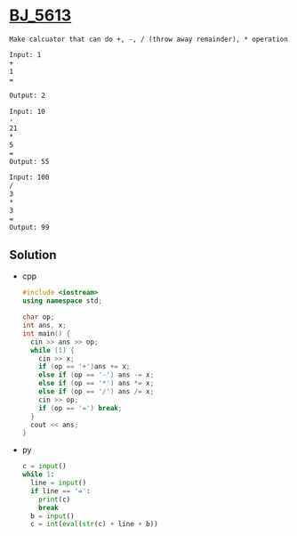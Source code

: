 # [BJ_5613](https://acmicpc.net/problem/5613)

```en
Make calcuator that can do +, -, / (throw away remainder), * operation
```

```txt
Input: 1
+
1
=

Output: 2

Input: 10
-
21
*
5
=
Output: 55

Input: 100
/
3
*
3
=
Output: 99
```

## Solution

* cpp

  ```cpp
  #include <iostream>
  using namespace std;

  char op;
  int ans, x;
  int main() {
    cin >> ans >> op;
    while (1) {
      cin >> x;
      if (op == '+')ans += x;
      else if (op == '-') ans -= x;
      else if (op == '*') ans *= x;
      else if (op == '/') ans /= x;
      cin >> op;
      if (op == '=') break;
    }
    cout << ans;
  }
  ```

* py

  ```py
  c = input()
  while 1:
    line = input()
    if line == '=':
      print(c)
      break
    b = input()
    c = int(eval(str(c) + line + b))
  ```
